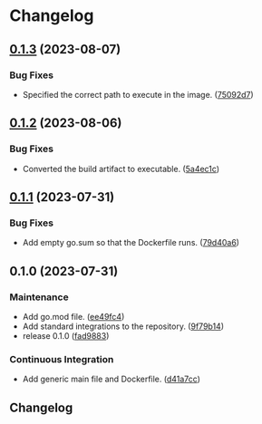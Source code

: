 # Changelog

## [0.1.3](https://github.com/ivanov-slk/tma-service-tester/compare/v0.1.2...v0.1.3) (2023-08-07)


### Bug Fixes

* Specified the correct path to execute in the image. ([75092d7](https://github.com/ivanov-slk/tma-service-tester/commit/75092d7b3e571a12655400306ee285988acd9040))

## [0.1.2](https://github.com/ivanov-slk/tma-service-tester/compare/v0.1.1...v0.1.2) (2023-08-06)


### Bug Fixes

* Converted the build artifact to executable. ([5a4ec1c](https://github.com/ivanov-slk/tma-service-tester/commit/5a4ec1cc4670ba6606e5ce666d492b44b17051b0))

## [0.1.1](https://github.com/ivanov-slk/tma-service-tester/compare/v0.1.0...v0.1.1) (2023-07-31)


### Bug Fixes

* Add empty go.sum so that the Dockerfile runs. ([79d40a6](https://github.com/ivanov-slk/tma-service-tester/commit/79d40a6bfa61c3a11b547f59ee0ff4ada3c967bd))

## 0.1.0 (2023-07-31)


### Maintenance

* Add go.mod file. ([ee49fc4](https://github.com/ivanov-slk/tma-service-tester/commit/ee49fc4e18ab2bbb202c73d051f508ff12c2d7de))
* Add standard integrations to the repository. ([9f79b14](https://github.com/ivanov-slk/tma-service-tester/commit/9f79b140bd21e7f1ced31b582d0c486ba5abff81))
* release 0.1.0 ([fad9883](https://github.com/ivanov-slk/tma-service-tester/commit/fad988364ec545ddee0e53d7975feff32b0ba965))


### Continuous Integration

* Add generic main file and Dockerfile. ([d41a7cc](https://github.com/ivanov-slk/tma-service-tester/commit/d41a7cce068fc79dbc82507728dc441cfd357019))

## Changelog
